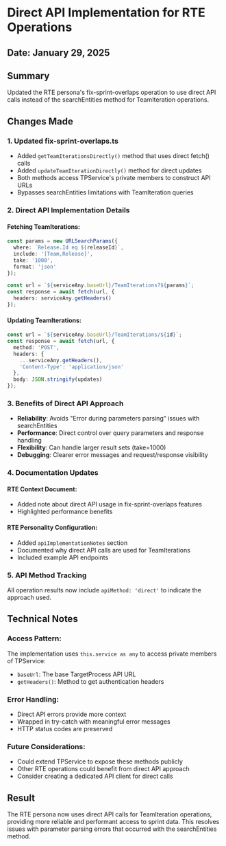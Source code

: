 # Direct API Implementation for RTE Operations

## Date: January 29, 2025

## Summary

Updated the RTE persona's fix-sprint-overlaps operation to use direct API calls instead of the searchEntities method for TeamIteration operations.

## Changes Made

### 1. **Updated fix-sprint-overlaps.ts**
- Added `getTeamIterationsDirectly()` method that uses direct fetch() calls
- Added `updateTeamIterationDirectly()` method for direct updates
- Both methods access TPService's private members to construct API URLs
- Bypasses searchEntities limitations with TeamIteration queries

### 2. **Direct API Implementation Details**

#### Fetching TeamIterations:
```typescript
const params = new URLSearchParams({
  where: `Release.Id eq ${releaseId}`,
  include: '[Team,Release]',
  take: '1000',
  format: 'json'
});

const url = `${serviceAny.baseUrl}/TeamIterations?${params}`;
const response = await fetch(url, {
  headers: serviceAny.getHeaders()
});
```

#### Updating TeamIterations:
```typescript
const url = `${serviceAny.baseUrl}/TeamIterations/${id}`;
const response = await fetch(url, {
  method: 'POST',
  headers: {
    ...serviceAny.getHeaders(),
    'Content-Type': 'application/json'
  },
  body: JSON.stringify(updates)
});
```

### 3. **Benefits of Direct API Approach**

- **Reliability**: Avoids "Error during parameters parsing" issues with searchEntities
- **Performance**: Direct control over query parameters and response handling
- **Flexibility**: Can handle larger result sets (take=1000)
- **Debugging**: Clearer error messages and request/response visibility

### 4. **Documentation Updates**

#### RTE Context Document:
- Added note about direct API usage in fix-sprint-overlaps features
- Highlighted performance benefits

#### RTE Personality Configuration:
- Added `apiImplementationNotes` section
- Documented why direct API calls are used for TeamIterations
- Included example API endpoints

### 5. **API Method Tracking**

All operation results now include `apiMethod: 'direct'` to indicate the approach used.

## Technical Notes

### Access Pattern:
The implementation uses `this.service as any` to access private members of TPService:
- `baseUrl`: The base TargetProcess API URL
- `getHeaders()`: Method to get authentication headers

### Error Handling:
- Direct API errors provide more context
- Wrapped in try-catch with meaningful error messages
- HTTP status codes are preserved

### Future Considerations:
- Could extend TPService to expose these methods publicly
- Other RTE operations could benefit from direct API approach
- Consider creating a dedicated API client for direct calls

## Result

The RTE persona now uses direct API calls for TeamIteration operations, providing more reliable and performant access to sprint data. This resolves issues with parameter parsing errors that occurred with the searchEntities method.